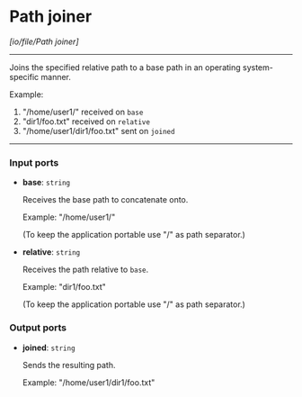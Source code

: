 # Path joiner

_[io/file/Path joiner]_

---

Joins the specified relative path to a base path in an operating system-specific manner.  
  
Example:  
1. "/home/user1/" received on `base`  
2. "dir1/foo.txt" received on `relative`  
3. "/home/user1/dir1/foo.txt" sent on `joined`  

---

### Input ports

* __base__: ` string `

    Receives the base path to concatenate onto.
    
    Example:
    "/home/user1/"
    
    (To keep the application portable use "/" as path separator.)


* __relative__: ` string `

    Receives the path relative to `base`.
    
    Example:
    "dir1/foo.txt"
    
    (To keep the application portable use "/" as path separator.)

### Output ports

* __joined__: ` string `

    Sends the resulting path.
    
    Example:
    "/home/user1/dir1/foo.txt"

